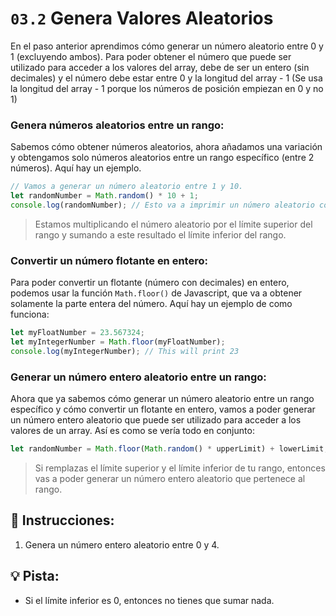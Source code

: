 # `03.2` Genera Valores Aleatorios

En el paso anterior aprendimos cómo generar un número aleatorio entre 0 y 1 (excluyendo ambos). Para poder obtener el número que puede ser utilizado para acceder a los valores del array, debe de ser un entero (sin decimales) y el número debe estar entre 0 y la longitud del array - 1 (Se usa la longitud del array - 1 porque los números de posición empiezan en 0 y no 1)

### Genera números aleatorios entre un rango:

Sabemos cómo obtener números aleatorios, ahora añadamos una variación y obtengamos solo números aleatorios entre un rango específico (entre 2 números). Aquí hay un ejemplo.

```js
// Vamos a generar un número aleatorio entre 1 y 10.
let randomNumber = Math.random() * 10 + 1;
console.log(randomNumber); // Esto va a imprimir un número aleatorio con decimales entre 1 y 10, por ejemplo 3.435 
```

> Estamos multiplicando el número aleatorio por el límite superior del rango y sumando a este resultado el límite inferior del rango.

### Convertir un número flotante en entero:

Para poder convertir un flotante (número con decimales) en entero, podemos usar la función `Math.floor()` de Javascript, que va a obtener solamente la parte entera del número. Aquí hay un ejemplo de como funciona: 

```js
let myFloatNumber = 23.567324;
let myIntegerNumber = Math.floor(myFloatNumber);
console.log(myIntegerNumber); // This will print 23
```

### Generar un número entero aleatorio entre un rango: 

Ahora que ya sabemos cómo generar un número aleatorio entre un rango específico y cómo convertir un flotante en entero, vamos a poder generar un número entero aleatorio que puede ser utilizado para acceder a los valores de un array. Así es como se vería todo en conjunto: 


```js
let randomNumber = Math.floor(Math.random() * upperLimit) + lowerLimit;
```

> Si remplazas el límite superior y el límite inferior de tu rango, entonces vas a poder generar un número entero aleatorio que pertenece al rango.

## 📝 Instrucciones:

1. Genera un número entero aleatorio entre 0 y 4.

## 💡 Pista:

+ Si el límite inferior es 0, entonces no tienes que sumar nada.
